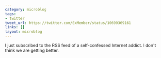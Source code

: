 ```yaml
---
category: microblog
tags:
- twitter
tweet_url: https://twitter.com/ExMember/status/10690369161
links: []
layout: microblog
---
```

I just subscribed to the RSS feed of a self-confessed Internet addict. I don't think we are getting better.
